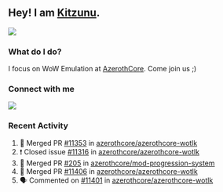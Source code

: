 ## Hey! I am [Kitzunu](https://Github.com/Kitzunu).

<!--<a href="https://github-readme-stats.kitzunu.vercel.app/api?username=Kitzunu&show_icons=true&theme=dark">
  <img align="center" src="https://github-readme-stats.kitzunu.vercel.app/api?username=Kitzunu&show_icons=true&theme=dark" />
</a>-->
<a href="https://github-readme-stats.kitzunu.vercel.app/api?username=Kitzunu&show_icons=true&theme=dark">
  <img align="center" src="https://github-readme-stats.vercel.app/api/top-langs/?username=Kitzunu&layout=compact&theme=dark" />
</a>

### What do I do?

I focus on WoW Emulation at [AzerothCore](https://Github.com/AzerothCore). Come join us ;)

### Connect with me
[![](https://img.shields.io/badge/AzerothCore%20Discord-Connect%20with%20me!-green)](https://discord.com/invite/gkt4y2x)

### Recent Activity

<!--START_SECTION:activity-->
1. 🎉 Merged PR [#11353](https://github.com/azerothcore/azerothcore-wotlk/pull/11353) in [azerothcore/azerothcore-wotlk](https://github.com/azerothcore/azerothcore-wotlk)
2. ❗️ Closed issue [#11316](https://github.com/azerothcore/azerothcore-wotlk/issues/11316) in [azerothcore/azerothcore-wotlk](https://github.com/azerothcore/azerothcore-wotlk)
3. 🎉 Merged PR [#205](https://github.com/azerothcore/mod-progression-system/pull/205) in [azerothcore/mod-progression-system](https://github.com/azerothcore/mod-progression-system)
4. 🎉 Merged PR [#11406](https://github.com/azerothcore/azerothcore-wotlk/pull/11406) in [azerothcore/azerothcore-wotlk](https://github.com/azerothcore/azerothcore-wotlk)
5. 🗣 Commented on [#11401](https://github.com/azerothcore/azerothcore-wotlk/issues/11401) in [azerothcore/azerothcore-wotlk](https://github.com/azerothcore/azerothcore-wotlk)
<!--END_SECTION:activity-->
